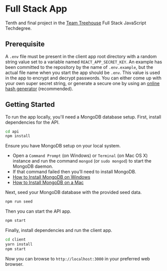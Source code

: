 # Full Stack App
Tenth and final project in the [Team Treehouse](http://referrals.trhou.se/clarkwinters) Full Stack JavaScript Techdegree.

## Prerequisite
A `.env` file must be present in the client app root directory with a random string value set to a variable named `REACT_APP_SECRET_KEY`. An example has been committed to the repository by the name of `.env.example`, but the actual file name when you start the app should be `.env`. This value is used in the app to encrypt and decrypt passwords. You can either come up with your own super secret string, or generate a secure one by using an [online hash generator](https://onlinehashtools.com/generate-random-sha256-hash) (recommended).

## Getting Started
To run the app locally, you'll need a MongoDB database setup.
First, install dependencies for the API.
```bash
cd api
npm install
```
Ensure you have MongoDB setup on your local system.
* Open a `Command Prompt` (on Windows) or `Terminal` (on Mac OS X) instance and run the command `mongod` (or `sudo mongod`) to start the MongoDB daemon.
* If that command failed then you’ll need to install MongoDB.
* [How to Install MongoDB on Windows](http://treehouse.github.io/installation-guides/windows/mongo-windows.html)
* [How to Install MongoDB on a Mac](http://treehouse.github.io/installation-guides/mac/mongo-mac.html)

Next, seed your MongoDB database with the provided seed data.
```bash
npm run seed
```

Then you can start the API app.
```bash
npm start
```

Finally, install dependencies and run the client app.
```bash
cd client
yarn install
npm start
```

Now you can browse to `http://localhost:3000` in your preferred web browser.